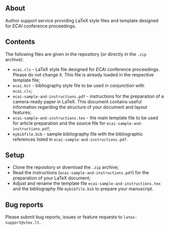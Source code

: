 ## About

Author support service providing LaTeX style files and template designed for *ECAI* conference proceedings.

## Contents

The following files are given in the repository (or directly in the `.zip` archive):

- `ecai.cls` - LaTeX style file designed for *ECAI* conference proceedings. Please do not change it.
  This file is already loaded in the respective template file;
- `ecai.bst` - bibliography style file to be used in conjunction with `ecai.cls`;
- `ecai-sample-and-instructions.pdf` - instructions for the preparation of a camera-ready paper in LaTeX.
  This document contains useful information regarding the structure of your document
  and layout features;
- `ecai-sample-and-instructions.tex` - the main template file to be used for article preparation and
  the source file for `ecai-sample-and-instructions.pdf`;
- `mybibfile.bib` - sample bibliography file with the bibliographic references listed 
  in `ecai-sample-and-instructions.pdf`.

## Setup

- Clone the repository or download the `.zip` archive;
- Read the instructions (`ecai-sample-and-instructions.pdf`) for the preparation of your LaTeX document;
- Adjust and rename the template file `ecai-sample-and-instructions.tex` and the bibliography file `mybibfile.bib` 
  to prepare your manuscript.

## Bug reports

Please submit bug reports, issues or feature requests to `latex-support@vtex.lt`.
